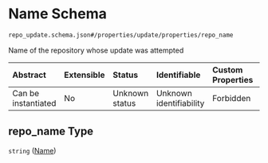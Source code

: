 # Name Schema

```txt
repo_update.schema.json#/properties/update/properties/repo_name
```

Name of the repository whose update was attempted

| Abstract            | Extensible | Status         | Identifiable            | Custom Properties | Additional Properties | Access Restrictions | Defined In                                                                           |
| :------------------ | :--------- | :------------- | :---------------------- | :---------------- | :-------------------- | :------------------ | :----------------------------------------------------------------------------------- |
| Can be instantiated | No         | Unknown status | Unknown identifiability | Forbidden         | Allowed               | none                | [repo-update.schema.json*](../../out/repo-update.schema.json "open original schema") |

## repo_name Type

`string` ([Name](repo-update-properties-update-data-properties-name.md))
